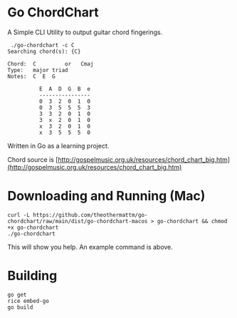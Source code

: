 # Go ChordChart

A Simple CLI Utility to output guitar chord fingerings.

```
 ./go-chordchart -c C
Searching chord(s): {C}

Chord:  C         or   Cmaj
Type:   major triad
Notes:  C  E  G

          E  A  D  G  B  e
          ----------------
          0  3  2  0  1  0
          0  3  5  5  5  3
          3  3  2  0  1  0
          3  x  2  0  1  0
          x  3  2  0  1  0
          x  3  5  5  5  0

```

Written in Go as a learning project.

Chord source is [http://gospelmusic.org.uk/resources/chord_chart_big.htm](http://gospelmusic.org.uk/resources/chord_chart_big.htm)

# Downloading and Running (Mac)

```
curl -L https://github.com/theothermattm/go-chordchart/raw/main/dist/go-chordchart-macos > go-chordchart && chmod +x go-chordchart
./go-chordchart
```

This will show you help. An example command is above.

# Building

```
go get
rice embed-go
go build
```
